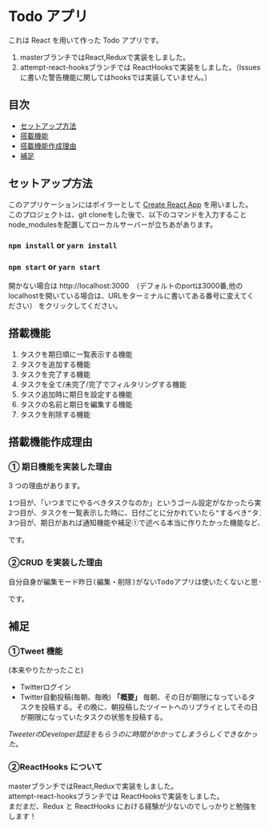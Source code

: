# Todo アプリ

これは React を用いて作った Todo アプリです。

1. masterブランチではReact,Reduxで実装をしました。
2. attempt-react-hooksブランチでは ReactHooksで実装をしました。（Issuesに書いた警告機能に関してはhooksでは実装していません。）

## 目次

- [セットアップ方法](#セットアップ方法)
- [搭載機能](#搭載機能)
- [搭載機能作成理由](#搭載機能作成理由)
- [補足](#補足)

## <a id="セットアップ方法">セットアップ方法</a>

このアプリケーションにはボイラーとして [Create React App](https://github.com/facebook/create-react-app) を用いました。
このプロジェクトは、git cloneをした後で、以下のコマンドを入力することnode_modulesを配置してローカルサーバーが立ちあがあります。

### `npm install`	or `yarn install`
### `npm start` or `yarn start`

開かない場合は http://localhost:3000　（デフォルトのportは3000番,他のlocalhostを開いている場合は、URLをターミナルに書いてある番号に変えてください） をクリックしてください。

## <a id="搭載機能">搭載機能</a>

1. タスクを期日順に一覧表示する機能
2. タスクを追加する機能
3. タスクを完了する機能
4. タスクを全て/未完了/完了でフィルタリングする機能
5. タスク追加時に期日を設定する機能
6. タスクの名前と期日を編集する機能
7. タスクを削除する機能

## <a id="搭載機能作成理由">搭載機能作成理由</a>

### ① 期日機能を実装した理由

3 つの理由があります。

<pre>
1つ目が、「いつまでにやるべきタスクなのか」というゴール設定がなかったら実用性に欠けてしまうから。
2つ目が、タスクを一覧表示した時に、日付ごとに分かれていたら"するべき"タスクの多さに落胆しない気がしたから。
3つ目が、期日があれば通知機能や補足①で述べる本当に作りたかった機能など、拡張がしやすいと思ったから。
</pre>

です。

### ②CRUD を実装した理由

<pre>
自分自身が編集モード昨日(編集・削除)がないTodoアプリは使いたくないと思ったし、ユーザーにも使ってもらいたくないから。
</pre>

です。

## <a id="補足">補足</a>

### ①Tweet 機能

(本来やりたかったこと)
- Twitterログイン
- Twitter自動投稿(毎朝、毎晩)
**「概要」**
毎朝、その日が期限になっているタスクを投稿する。その晩に、朝投稿したツイートへのリプライとしてその日が期限になっていたタスクの状態を投稿する。

*TweeterのDeveloper認証をもらうのに時間がかかってしまうらしくできなかった。*

### ②ReactHooks について

masterブランチではReact,Reduxで実装をしました。<br>
attempt-react-hooksブランチでは ReactHooksで実装をしました。<br>
まだまだ、Redux と ReactHooks における経験が少ないのでしっかりと勉強をします！<br>
